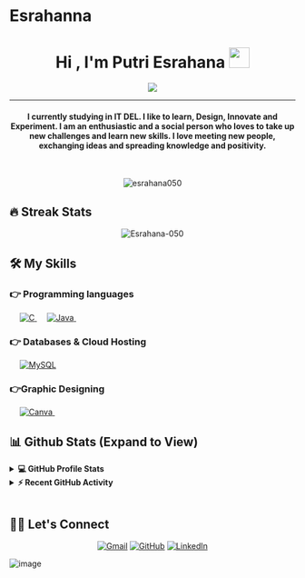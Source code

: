 # Esrahanna
<h1 align="center"> Hi , I'm Putri Esrahana <img src="https://media.giphy.com/media/hvRJCLFzcasrR4ia7z/giphy.gif" width="36"></h1>
<p align="center">
 <a href="https://github.com/DenverCoder1/readme-typing-svg"><img src="https://readme-typing-svg.herokuapp.com?lines=Information+System+Student;Web+Developer+Enthusiast;Data%20Science%20|%20Enthusiast;Always%20learning%20new%20things&center=true&width=500&height=50&font=georgia"></a>
</p>
<hr/>
<h4 align="center">I currently studying in IT DEL. I like to learn, Design, Innovate and Experiment. I am an enthusiastic and a social person who loves to take up new challenges and learn new skills. I love meeting new people, exchanging ideas and spreading knowledge and positivity.</h4>
<br>
<p align="center"> <img src="https://komarev.com/ghpvc/?username=Esrahana-050&label=Esrahana's%20Profile%20Views%20&color=dc143c&style=plastic" alt="esrahana050" /> </p>

## 🔥 Streak Stats

<p align="center"><img align="center" src="https://github-readme-streak-stats.herokuapp.com/?user=Esrahana-050&theme=algolia" alt="Esrahana-050" /></p>

## 🛠️ My Skills

### 👉 Programming languages

<p align="left"> 
  &emsp; 
  <a href="https://www.cprogramming.com/" target="_blank"> 
    <img alt="C" src="https://img.shields.io/badge/C%20-%232370ED.svg?logo=c&logoColor=white">
  </a> 
 &emsp;
  <a href="https://www.java.com" target="_blank"> 
    <img alt="Java" src="https://img.shields.io/badge/Java-%23007396.svg?logo=java&logoColor=white">
  </a>
  &emsp;
	
</p>


### 👉 Databases & Cloud Hosting

<p align="left">
  &emsp;
    <a href="https://www.mysql.com/"><img alt="MySQL" src="https://img.shields.io/badge/MySQL-00000F?style=flat&logo=mysql&logoColor=white"></a>
 &emsp; 
</p>
  
### 👉Graphic Designing
<p align="left">
  &emsp;  
  <a href="#">
  	<img alt="Canva" src="https://img.shields.io/badge/Canva-%2300C4CC.svg?style=flat&logo=Canva&logoColor=white"/>
  </a>
&emsp; 
 </p>


## 📊 Github Stats (Expand to View)

<details> 
  <summary><b>💻 GitHub Profile Stats</b></summary>
  <br/>
  <p align="center">
    <a href="https://github.com/Esrahana-050"><img align="center" src="https://github-readme-stats.vercel.app/api?username=Esrahana-050&show_icons=true&locale=en&theme=algolia" alt="Esrahana-050" height="192px"/></a>
	</p>
	<p  align="center">
	  <img src="https://github-readme-stats.vercel.app/api/top-langs?username=Esrahana-050&show_icons=true&locale=en&layout=compact&theme=algolia" alt="Esrahana-050" height="192px"/>
	</p>
  <br/>
  <b>Note:</b> Top languages is only a metric of the languages my public code consists of and doesn't reflect experience or skill level.
  </p>
</details>

<details>
  <summary><b>⚡ Recent GitHub Activity</b></summary>
  <br/>
   <a href="https://github.com/Esrahana-050"><img alt="Esrahana's Activity Graph" src="https://activity-graph.herokuapp.com/graph?username=Esrahana-050&custom_title=Esrahana's%20Contribution%20Graph&theme=react-dark" /></a>
  <br/>

</details>

<br/>

## 🙋‍♀️ Let's Connect

<p align="center">
	<a href="mailto:candida.esramanurung01@gmail.com"><img src="https://img.icons8.com/bubbles/50/000000/gmail.png" alt="Gmail"/></a>
	<a href="https://github.com/Esrahana-050"><img src="https://img.icons8.com/bubbles/50/000000/github.png" alt="GitHub"/></a>
	<a href="https://linkedin.com/in/putri-esrahana-manurung"><img src="https://img.icons8.com/bubbles/50/000000/linkedin.png" alt="LinkedIn"/></a>

	
</p>

<!--img align="right" alt="Coding" width="450" src="https://camo.githubusercontent.com/6607041227d81f650340ff070cc2843518acad359b57e5bb054a9fb7127aa041/68747470733a2f2f63646e2e6472696262626c652e636f6d2f75736572732f323634363432332f73637265656e73686f74732f353530373139362f636f6d70757465722e676966" data-canonical-src="https://cdn.dribbble.com/users/2646423/screenshots/5507196/computer.gif" style="max-width:100%;"/-->
![image](https://user-images.githubusercontent.com/70983316/170858560-c9c48de5-dec5-4baa-b18b-aea8da909a3c.png)
